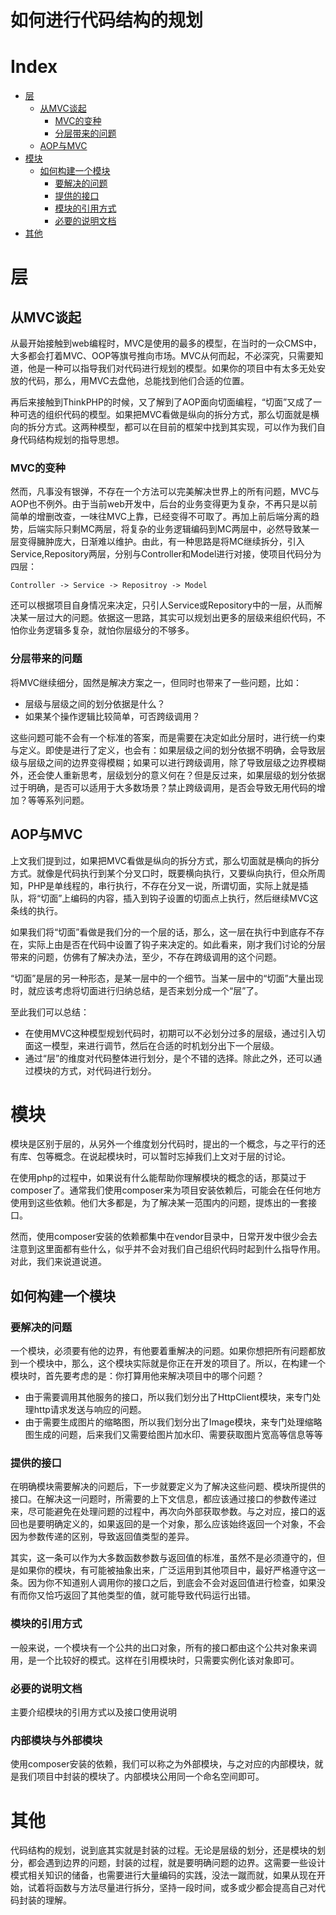 # 如何进行代码结构的规划

# Index
 - [层](#层)
    - [从MVC谈起](#从MVC谈起)
        - [MVC的变种](#MVC的变种)
        - [分层带来的问题](#分层带来的问题)
    - [AOP与MVC](#AOP与MVC)
 - [模块](#模块)
    - [如何构建一个模块](#如何构建一个模块)
        - [要解决的问题](#要解决的问题)
        - [提供的接口](#提供的接口)
        - [模块的引用方式](#模块的引用方式)
        - [必要的说明文档](#必要的说明文档)
 - [其他](#其他)


# 层
## 从MVC谈起
从最开始接触到web编程时，MVC是使用的最多的模型，在当时的一众CMS中，大多都会打着MVC、OOP等旗号推向市场。MVC从何而起，不必深究，只需要知道，他是一种可以指导我们对代码进行规划的模型。如果你的项目中有太多无处安放的代码，那么，用MVC去盘他，总能找到他们合适的位置。

再后来接触到ThinkPHP的时候，又了解到了AOP面向切面编程，“切面”又成了一种可选的组织代码的模型。如果把MVC看做是纵向的拆分方式，那么切面就是横向的拆分方式。这两种模型，都可以在目前的框架中找到其实现，可以作为我们自身代码结构规划的指导思想。

### MVC的变种
然而，凡事没有银弹，不存在一个方法可以完美解决世界上的所有问题，MVC与AOP也不例外。由于当前web开发中，后台的业务变得更为复杂，不再只是以前简单的增删改查，一味往MVC上靠，已经变得不可取了。再加上前后端分离的趋势，后端实际只剩MC两层，将复杂的业务逻辑编码到MC两层中，必然导致某一层变得臃肿庞大，日渐难以维护。由此，有一种思路是将MC继续拆分，引入Service,Repository两层，分别与Controller和Model进行对接，使项目代码分为四层：
```
Controller -> Service -> Repositroy -> Model
```
还可以根据项目自身情况来决定，只引人Service或Repository中的一层，从而解决某一层过大的问题。依据这一思路，其实可以规划出更多的层级来组织代码，不怕你业务逻辑多复杂，就怕你层级分的不够多。

### 分层带来的问题
将MVC继续细分，固然是解决方案之一，但同时也带来了一些问题，比如：
- 层级与层级之间的划分依据是什么？
- 如果某个操作逻辑比较简单，可否跨级调用？

这些问题可能不会有一个标准的答案，而是需要在决定如此分层时，进行统一约束与定义。即使是进行了定义，也会有：如果层级之间的划分依据不明确，会导致层级与层级之间的边界变得模糊；如果可以进行跨级调用，除了导致层级之边界模糊外，还会使人重新思考，层级划分的意义何在？但是反过来，如果层级的划分依据过于明确，是否可以适用于大多数场景？禁止跨级调用，是否会导致无用代码的增加？等等系列问题。

## AOP与MVC
上文我们提到过，如果把MVC看做是纵向的拆分方式，那么切面就是横向的拆分方式。就像是代码执行到某个分叉口时，既要横向执行，又要纵向执行，但众所周知，PHP是单线程的，串行执行，不存在分叉一说，所谓切面，实际上就是插队，将“切面”上编码的内容，插入到钩子设置的切面点上执行，然后继续MVC这条线的执行。

如果我们将“切面”看做是我们分的一个层的话，那么，这一层在执行中到底存不存在，实际上由是否在代码中设置了钩子来决定的。如此看来，刚才我们讨论的分层带来的问题，仿佛有了解决办法，至少，不存在跨级调用的这个问题。

“切面”是层的另一种形态，是某一层中的一个细节。当某一层中的“切面”大量出现时，就应该考虑将切面进行归纳总结，是否来划分成一个“层”了。

至此我们可以总结：
- 在使用MVC这种模型规划代码时，初期可以不必划分过多的层级，通过引入切面这一模型，来进行调节，然后在合适的时机划分出下一个层级。
- 通过“层”的维度对代码整体进行划分，是个不错的选择。除此之外，还可以通过模块的方式，对代码进行划分。


# 模块
模块是区别于层的，从另外一个维度划分代码时，提出的一个概念，与之平行的还有库、包等概念。在说起模块时，可以暂时忘掉我们上文对于层的讨论。

在使用php的过程中，如果说有什么能帮助你理解模块的概念的话，那莫过于composer了。通常我们使用composer来为项目安装依赖后，可能会在任何地方使用到这些依赖。他们大多都是，为了解决某一范围内的问题，提炼出的一套接口。

然而，使用composer安装的依赖都集中在vendor目录中，日常开发中很少会去注意到这里面都有些什么，似乎并不会对我们自己组织代码时起到什么指导作用。对此，我们来说道说道。

## 如何构建一个模块
### 要解决的问题
一个模块，必须要有他的边界，有他要着重解决的问题。如果你想把所有问题都放到一个模块中，那么，这个模块实际就是你正在开发的项目了。所以，在构建一个模块时，首先要考虑的是：你打算用他来解决项目中的哪个问题？

- 由于需要调用其他服务的接口，所以我们划分出了HttpClient模块，来专门处理http请求发送与响应的问题。
- 由于需要生成图片的缩略图，所以我们划分出了Image模块，来专门处理缩略图生成的问题，后来我们又需要给图片加水印、需要获取图片宽高等信息等等

### 提供的接口
在明确模块需要解决的问题后，下一步就要定义为了解决这些问题、模块所提供的接口。在解决这一问题时，所需要的上下文信息，都应该通过接口的参数传递过来，尽可能避免在处理问题的过程中，再次向外部获取参数。与之对应，接口的返回也是要明确定义的，如果返回的是一个对象，那么应该始终返回一个对象，不会因为参数传递的区别，导致返回值类型的差异。

其实，这一条可以作为大多数函数参数与返回值的标准，虽然不是必须遵守的，但是如果你的模块，有可能被抽象出来，广泛运用到其他项目中，最好严格遵守这一条。因为你不知道别人调用你的接口之后，到底会不会对返回值进行检查，如果没有而你又恰巧返回了其他类型的值，就可能导致代码运行出错。

### 模块的引用方式
一般来说，一个模块有一个公共的出口对象，所有的接口都由这个公共对象来调用，是一个比较好的模式。这样在引用模块时，只需要实例化该对象即可。

### 必要的说明文档
主要介绍模块的引用方式以及接口使用说明

### 内部模块与外部模块
使用composer安装的依赖，我们可以称之为外部模块，与之对应的内部模块，就是我们项目中封装的模块了。内部模块公用同一个命名空间即可。

# 其他
代码结构的规划，说到底其实就是封装的过程。无论是层级的划分，还是模块的划分，都会遇到边界的问题，封装的过程，就是要明确问题的边界。这需要一些设计模式相关知识的储备，也需要进行大量编码的实践，没法一蹴而就，如果从现在开始，试着将函数与方法尽量进行拆分，坚持一段时间，或多或少都会提高自己对代码封装的理解。